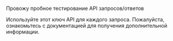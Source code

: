 Провожу пробное тестирование API запросов/ответов

Используйте этот ключ API для каждого запроса. Пожалуйста, ознакомьтесь с документацией для получения дополнительной информации.
